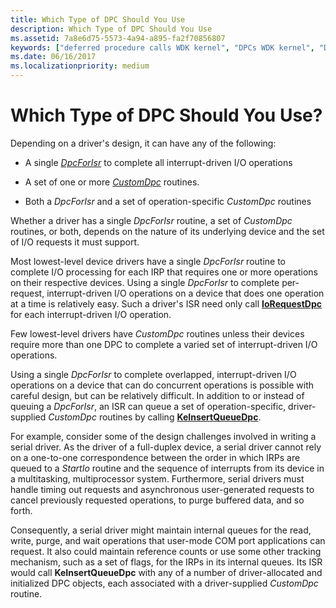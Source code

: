 ```yaml
---
title: Which Type of DPC Should You Use
description: Which Type of DPC Should You Use
ms.assetid: 7a8e6d75-5573-4a94-a895-fa2f70856807
keywords: ["deferred procedure calls WDK kernel", "DPCs WDK kernel", "DpcForIsr", "CustomDpc"]
ms.date: 06/16/2017
ms.localizationpriority: medium
---
```


# Which Type of DPC Should You Use?





Depending on a driver's design, it can have any of the following:

-   A single [*DpcForIsr*](/windows-hardware/drivers/ddi/wdm/nc-wdm-io_dpc_routine) to complete all interrupt-driven I/O operations

-   A set of one or more [*CustomDpc*](/windows-hardware/drivers/ddi/wdm/nc-wdm-kdeferred_routine) routines.

-   Both a *DpcForIsr* and a set of operation-specific *CustomDpc* routines

Whether a driver has a single *DpcForIsr* routine, a set of *CustomDpc* routines, or both, depends on the nature of its underlying device and the set of I/O requests it must support.

Most lowest-level device drivers have a single *DpcForIsr* routine to complete I/O processing for each IRP that requires one or more operations on their respective devices. Using a single *DpcForIsr* to complete per-request, interrupt-driven I/O operations on a device that does one operation at a time is relatively easy. Such a driver's ISR need only call [**IoRequestDpc**](/windows-hardware/drivers/ddi/wdm/nf-wdm-iorequestdpc) for each interrupt-driven I/O operation.

Few lowest-level drivers have *CustomDpc* routines unless their devices require more than one DPC to complete a varied set of interrupt-driven I/O operations.

Using a single *DpcForIsr* to complete overlapped, interrupt-driven I/O operations on a device that can do concurrent operations is possible with careful design, but can be relatively difficult. In addition to or instead of queuing a *DpcForIsr*, an ISR can queue a set of operation-specific, driver-supplied *CustomDpc* routines by calling [**KeInsertQueueDpc**](/windows-hardware/drivers/ddi/wdm/nf-wdm-keinsertqueuedpc).

For example, consider some of the design challenges involved in writing a serial driver. As the driver of a full-duplex device, a serial driver cannot rely on a one-to-one correspondence between the order in which IRPs are queued to a *StartIo* routine and the sequence of interrupts from its device in a multitasking, multiprocessor system. Furthermore, serial drivers must handle timing out requests and asynchronous user-generated requests to cancel previously requested operations, to purge buffered data, and so forth.

Consequently, a serial driver might maintain internal queues for the read, write, purge, and wait operations that user-mode COM port applications can request. It also could maintain reference counts or use some other tracking mechanism, such as a set of flags, for the IRPs in its internal queues. Its ISR would call **KeInsertQueueDpc** with any of a number of driver-allocated and initialized DPC objects, each associated with a driver-supplied *CustomDpc* routine.

 

